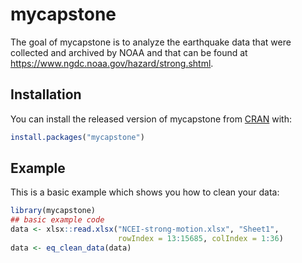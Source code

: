
<!-- README.md is generated from README.Rmd. Please edit that file -->

# mycapstone

<!-- badges: start -->
<!-- badges: end -->

The goal of mycapstone is to analyze the earthquake data that were
collected and archived by NOAA and that can be found at
<https://www.ngdc.noaa.gov/hazard/strong.shtml>.

## Installation

You can install the released version of mycapstone from
[CRAN](https://CRAN.R-project.org) with:

``` r
install.packages("mycapstone")
```

## Example

This is a basic example which shows you how to clean your data:

``` r
library(mycapstone)
## basic example code
data <- xlsx::read.xlsx("NCEI-strong-motion.xlsx", "Sheet1", 
                        rowIndex = 13:15685, colIndex = 1:36)
data <- eq_clean_data(data)
```
